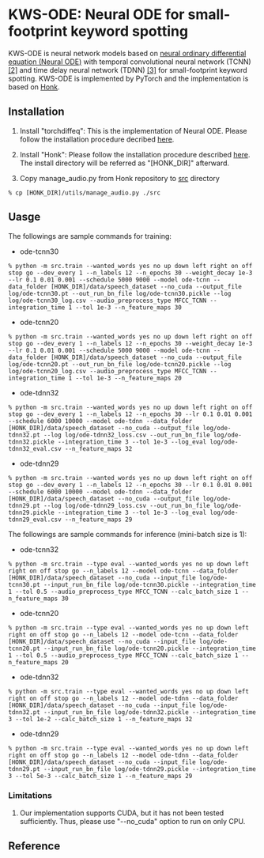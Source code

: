 # KWS-ODE: Neural ODE for small-footprint keyword spotting

KWS-ODE is neural network models based on [neural ordinary differential equation (Neural ODE)](https://github.com/rtqichen/torchdiffeq) with temporal convolutional neural network (TCNN) [[2]](#Reference) and time delay neural network (TDNN) [[3]](#Reference) for small-footprint keyword spotting. KWS-ODE is implemented by PyTorch and the implementation is based on [Honk](https://github.com/castorini/honk).

## Installation

1. Install "torchdiffeq": This is the implementation of Neural ODE. Please follow the installation procedure decribed [here](https://github.com/rtqichen/torchdiffeq).

2. Install "Honk": Please follow the installation procedure described [here](https://github.com/castorini/honk). The install directory will be referred as "[HONK_DIR]" afterward.

3. Copy manage_audio.py from Honk repository to [src](https://github.com/fkhiro/kws-ode/tree/master/src) directory
```
% cp [HONK_DIR]/utils/manage_audio.py ./src
```

## Uasge

The followings are sample commands for training:

- ode-tcnn30
```
% python -m src.train --wanted_words yes no up down left right on off stop go --dev_every 1 --n_labels 12 --n_epochs 30 --weight_decay 1e-3 --lr 0.1 0.01 0.001 --schedule 5000 9000 --model ode-tcnn --data_folder [HONK_DIR]/data/speech_dataset --no_cuda --output_file log/ode-tcnn30.pt --out_run_bn_file log/ode-tcnn30.pickle --log log/ode-tcnn30_log.csv --audio_preprocess_type MFCC_TCNN --integration_time 1 --tol 1e-3 --n_feature_maps 30
```

- ode-tcnn20
```
% python -m src.train --wanted_words yes no up down left right on off stop go --dev_every 1 --n_labels 12 --n_epochs 30 --weight_decay 1e-3 --lr 0.1 0.01 0.001 --schedule 5000 9000 --model ode-tcnn --data_folder [HONK_DIR]/data/speech_dataset --no_cuda --output_file log/ode-tcnn20.pt --out_run_bn_file log/ode-tcnn20.pickle --log log/ode-tcnn20_log.csv --audio_preprocess_type MFCC_TCNN --integration_time 1 --tol 1e-3 --n_feature_maps 20
```

- ode-tdnn32
```
% python -m src.train --wanted_words yes no up down left right on off stop go --dev_every 1 --n_labels 12 --n_epochs 30 --lr 0.1 0.01 0.001 --schedule 6000 10000 --model ode-tdnn --data_folder [HONK_DIR]/data/speech_dataset --no_cuda --output_file log/ode-tdnn32.pt --log log/ode-tdnn32_loss.csv --out_run_bn_file log/ode-tdnn32.pickle --integration_time 3 --tol 1e-3 --log_eval log/ode-tdnn32_eval.csv --n_feature_maps 32
```

- ode-tdnn29
```
% python -m src.train --wanted_words yes no up down left right on off stop go --dev_every 1 --n_labels 12 --n_epochs 30 --lr 0.1 0.01 0.001 --schedule 6000 10000 --model ode-tdnn --data_folder [HONK_DIR]/data/speech_dataset --no_cuda --output_file log/ode-tdnn29.pt --log log/ode-tdnn29_loss.csv --out_run_bn_file log/ode-tdnn29.pickle --integration_time 3 --tol 1e-3 --log_eval log/ode-tdnn29_eval.csv --n_feature_maps 29
```

The followings are sample commands for inference (mini-batch size is 1):

- ode-tcnn32
```
% python -m src.train --type eval --wanted_words yes no up down left right on off stop go --n_labels 12 --model ode-tcnn --data_folder [HONK_DIR]/data/speech_dataset --no_cuda --input_file log/ode-tcnn30.pt --input_run_bn_file log/ode-tcnn30.pickle --integration_time 1 --tol 0.5 --audio_preprocess_type MFCC_TCNN --calc_batch_size 1 --n_feature_maps 30
```

- ode-tcnn20
```
% python -m src.train --type eval --wanted_words yes no up down left right on off stop go --n_labels 12 --model ode-tcnn --data_folder [HONK_DIR]/data/speech_dataset --no_cuda --input_file log/ode-tcnn20.pt --input_run_bn_file log/ode-tcnn20.pickle --integration_time 1 --tol 0.5 --audio_preprocess_type MFCC_TCNN --calc_batch_size 1 --n_feature_maps 20
```

- ode-tdnn32
```
% python -m src.train --type eval --wanted_words yes no up down left right on off stop go --n_labels 12 --model ode-tdnn --data_folder [HONK_DIR]/data/speech_dataset --no_cuda --input_file log/ode-tdnn32.pt --input_run_bn_file log/ode-tdnn32.pickle --integration_time 3 --tol 1e-2 --calc_batch_size 1 --n_feature_maps 32
```

- ode-tdnn29
```
% python -m src.train --type eval --wanted_words yes no up down left right on off stop go --n_labels 12 --model ode-tdnn --data_folder [HONK_DIR]/data/speech_dataset --no_cuda --input_file log/ode-tdnn29.pt --input_run_bn_file log/ode-tdnn29.pickle --integration_time 3 --tol 5e-3 --calc_batch_size 1 --n_feature_maps 29
```

### Limitations

1. Our implementation supports CUDA, but it has not been tested sufficiently. Thus, please use "--no_cuda" option to run on only CPU.

## Reference
